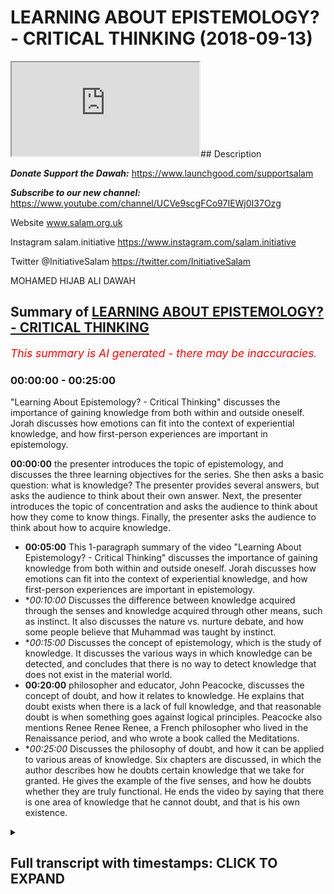 # LEARNING ABOUT EPISTEMOLOGY? - CRITICAL THINKING (2018-09-13)

<iframe loading='lazy' allow='autoplay' src='https://www.youtube.com/embed/qu536euyd2c'></iframe>## Description

***Donate Support the Dawah:*** 
https://www.launchgood.com/supportsalam

***Subscribe to our new channel:*** 
https://www.youtube.com/channel/UCVe9scgFCo97IEWj0I37Ozg 

Website www.salam.org.uk 

Instagram salam.initiative 
https://www.instagram.com/salam.initiative

Twitter @InitiativeSalam 
https://twitter.com/InitiativeSalam

MOHAMED HIJAB ALI DAWAH

## Summary of [LEARNING ABOUT EPISTEMOLOGY? - CRITICAL THINKING](https://www.youtube.com/watch?v=qu536euyd2c)


*<span style="color:red; font-size:125%">This summary is AI generated - there may be inaccuracies</span>. [](/)*

### <a onclick="modifyYTiframeseektime('0')">00:00:00</a> - <a onclick="modifyYTiframeseektime('1500')">00:25:00</a>

 "Learning About Epistemology? - Critical Thinking" discusses the importance of gaining knowledge from both within and outside oneself. Jorah discusses how emotions can fit into the context of experiential knowledge, and how first-person experiences are important in epistemology.

**<a onclick="modifyYTiframeseektime('0')">00:00:00</a>**  the presenter introduces the topic of epistemology, and discusses the three learning objectives for the series. She then asks a basic question: what is knowledge? The presenter provides several answers, but asks the audience to think about their own answer. Next, the presenter introduces the topic of concentration and asks the audience to think about how they come to know things. Finally, the presenter asks the audience to think about how to acquire knowledge.
* **<a onclick="modifyYTiframeseektime('300')">00:05:00</a>** This 1-paragraph summary of the video "Learning About Epistemology? - Critical Thinking" discusses the importance of gaining knowledge from both within and outside oneself. Jorah discusses how emotions can fit into the context of experiential knowledge, and how first-person experiences are important in epistemology.
* **<a onclick="modifyYTiframeseektime('600')">00:10:00</a>* Discusses the difference between knowledge acquired through the senses and knowledge acquired through other means, such as instinct. It also discusses the nature vs. nurture debate, and how some people believe that Muhammad was taught by instinct.
* **<a onclick="modifyYTiframeseektime('900')">00:15:00</a>* Discusses the concept of epistemology, which is the study of knowledge. It discusses the various ways in which knowledge can be detected, and concludes that there is no way to detect knowledge that does not exist in the material world.
* **<a onclick="modifyYTiframeseektime('1200')">00:20:00</a>**  philosopher and educator, John Peacocke, discusses the concept of doubt, and how it relates to knowledge. He explains that doubt exists when there is a lack of full knowledge, and that reasonable doubt is when something goes against logical principles. Peacocke also mentions Renee Renee Renee, a French philosopher who lived in the Renaissance period, and who wrote a book called the Meditations.
* **<a onclick="modifyYTiframeseektime('1500')">00:25:00</a>* Discusses the philosophy of doubt, and how it can be applied to various areas of knowledge. Six chapters are discussed, in which the author describes how he doubts certain knowledge that we take for granted. He gives the example of the five senses, and how he doubts whether they are truly functional. He ends the video by saying that there is one area of knowledge that he cannot doubt, and that is his own existence.

<details><summary><h2>Full transcript with timestamps: CLICK TO EXPAND</h2></summary>

<a onclick="modifyYTiframeseektime('10')">0:00:10</a> [Music]  
<a onclick="modifyYTiframeseektime('29')">0:00:29</a> so I'm not a liar but I kept on welcome  
<a onclick="modifyYTiframeseektime('32')">0:00:32</a> to a new series of critical thinking  
<a onclick="modifyYTiframeseektime('35')">0:00:35</a> obviously and critical thinking is as it  
<a onclick="modifyYTiframeseektime('38')">0:00:38</a> says on the tin we're gonna try and  
<a onclick="modifyYTiframeseektime('40')">0:00:40</a> equip you guys with the necessary and  
<a onclick="modifyYTiframeseektime('42')">0:00:42</a> appropriate tools to understand things  
<a onclick="modifyYTiframeseektime('46')">0:00:46</a> and more specifically understand things  
<a onclick="modifyYTiframeseektime('49')">0:00:49</a> philosophically in the context of  
<a onclick="modifyYTiframeseektime('51')">0:00:51</a> discourse in the context of discussions  
<a onclick="modifyYTiframeseektime('54')">0:00:54</a> in the base that we have around things  
<a onclick="modifyYTiframeseektime('56')">0:00:56</a> like purpose and so what we're going to  
<a onclick="modifyYTiframeseektime('59')">0:00:59</a> start with the channel as an  
<a onclick="modifyYTiframeseektime('60')">0:01:00</a> introductory lesson which hopefully will  
<a onclick="modifyYTiframeseektime('63')">0:01:03</a> aim to lay some foundation some basic  
<a onclick="modifyYTiframeseektime('65')">0:01:05</a> foundations on knowledge itself see if  
<a onclick="modifyYTiframeseektime('69')">0:01:09</a> you can see behind me what we're doing  
<a onclick="modifyYTiframeseektime('72')">0:01:12</a> today is simply to know how knowledge is  
<a onclick="modifyYTiframeseektime('75')">0:01:15</a> acquired to understand the different  
<a onclick="modifyYTiframeseektime('78')">0:01:18</a> philosophical perspectives on knowledge  
<a onclick="modifyYTiframeseektime('79')">0:01:19</a> and to be able to make a judgment on  
<a onclick="modifyYTiframeseektime('82')">0:01:22</a> epistemology these are the three  
<a onclick="modifyYTiframeseektime('84')">0:01:24</a> learning objectives so by the end of  
<a onclick="modifyYTiframeseektime('86')">0:01:26</a> this we should know what this topology  
<a onclick="modifyYTiframeseektime('88')">0:01:28</a> is as a keyword that will enchant  
<a onclick="modifyYTiframeseektime('91')">0:01:31</a> uncover but also we should have a  
<a onclick="modifyYTiframeseektime('95')">0:01:35</a> judgment that were able to make on  
<a onclick="modifyYTiframeseektime('98')">0:01:38</a> Lizzie the hip joint with the one and  
<a onclick="modifyYTiframeseektime('101')">0:01:41</a> only the man himself the one that you  
<a onclick="modifyYTiframeseektime('117')">0:01:57</a> really someone that's not seeing that  
<a onclick="modifyYTiframeseektime('120')">0:02:00</a> much body does a lot for the  
<a onclick="modifyYTiframeseektime('121')">0:02:01</a> organization and obviously we have a  
<a onclick="modifyYTiframeseektime('123')">0:02:03</a> brother honey as well some of you might  
<a onclick="modifyYTiframeseektime('125')">0:02:05</a> know him from now let's get started with  
<a onclick="modifyYTiframeseektime('132')">0:02:12</a> some required questions which online  
<a onclick="modifyYTiframeseektime('133')">0:02:13</a> this is going to be an interactive  
<a onclick="modifyYTiframeseektime('135')">0:02:15</a> session and so we're gonna ask a lot of  
<a onclick="modifyYTiframeseektime('138')">0:02:18</a> questions and I want you guys to think  
<a onclick="modifyYTiframeseektime('139')">0:02:19</a> about what we're talking about rather  
<a onclick="modifyYTiframeseektime('140')">0:02:20</a> than a me just giving you the  
<a onclick="modifyYTiframeseektime('142')">0:02:22</a> information let's start with a very  
<a onclick="modifyYTiframeseektime('144')">0:02:24</a> introductory question what is knowledge  
<a onclick="modifyYTiframeseektime('149')">0:02:29</a> yes information facts the dictionary  
<a onclick="modifyYTiframeseektime('155')">0:02:35</a> definition if you go on oxford  
<a onclick="modifyYTiframeseektime('158')">0:02:38</a> dictionary they'll say knowledge  
<a onclick="modifyYTiframeseektime('161')">0:02:41</a> in fact said skills acquired you know is  
<a onclick="modifyYTiframeseektime('164')">0:02:44</a> how we use the word yeah in terms of  
<a onclick="modifyYTiframeseektime('167')">0:02:47</a> common day usage is there anything else  
<a onclick="modifyYTiframeseektime('169')">0:02:49</a> you add to that I don't think that's  
<a onclick="modifyYTiframeseektime('176')">0:02:56</a> correct this is true now having said  
<a onclick="modifyYTiframeseektime('186')">0:03:06</a> that I want to answer your question um  
<a onclick="modifyYTiframeseektime('188')">0:03:08</a> and this is a more fundamental question  
<a onclick="modifyYTiframeseektime('189')">0:03:09</a> well actually there's a question on  
<a onclick="modifyYTiframeseektime('193')">0:03:13</a> concentration actually let's think about  
<a onclick="modifyYTiframeseektime('195')">0:03:15</a> this right I wanted to really think  
<a onclick="modifyYTiframeseektime('196')">0:03:16</a> about this and I thought the people are  
<a onclick="modifyYTiframeseektime('198')">0:03:18</a> home to think about this question as  
<a onclick="modifyYTiframeseektime('200')">0:03:20</a> well yeah how do we get to know or  
<a onclick="modifyYTiframeseektime('205')">0:03:25</a> something in other words how do we  
<a onclick="modifyYTiframeseektime('206')">0:03:26</a> acquire knowledge right so this is the  
<a onclick="modifyYTiframeseektime('209')">0:03:29</a> question how to that question well I'd  
<a onclick="modifyYTiframeseektime('219')">0:03:39</a> like you to do is you spend one minute  
<a onclick="modifyYTiframeseektime('221')">0:03:41</a> by yourselves  
<a onclick="modifyYTiframeseektime('222')">0:03:42</a> you know writing down some of the ways  
<a onclick="modifyYTiframeseektime('225')">0:03:45</a> in which you think you come to know  
<a onclick="modifyYTiframeseektime('228')">0:03:48</a> things so just by the minute wait  
<a onclick="modifyYTiframeseektime('233')">0:03:53</a> whatever it may be just put down what  
<a onclick="modifyYTiframeseektime('235')">0:03:55</a> you think is the correct answer  
<a onclick="modifyYTiframeseektime('237')">0:03:57</a> we'll come back  
<a onclick="modifyYTiframeseektime('255')">0:04:15</a> [Music]  
<a onclick="modifyYTiframeseektime('287')">0:04:47</a> [Music]  
<a onclick="modifyYTiframeseektime('296')">0:04:56</a> well I'm trying to very good very good  
<a onclick="modifyYTiframeseektime('298')">0:04:58</a> very good things are what I'm trying to  
<a onclick="modifyYTiframeseektime('301')">0:05:01</a> avoid in this series especially in the  
<a onclick="modifyYTiframeseektime('304')">0:05:04</a> introductory lesson I'm trying to grade  
<a onclick="modifyYTiframeseektime('306')">0:05:06</a> my language as much as possible so  
<a onclick="modifyYTiframeseektime('307')">0:05:07</a> everyone can be included but there are  
<a onclick="modifyYTiframeseektime('310')">0:05:10</a> some very good keywords that was  
<a onclick="modifyYTiframeseektime('311')">0:05:11</a> intended we will build up to using more  
<a onclick="modifyYTiframeseektime('317')">0:05:17</a> maybe complex terminologies and  
<a onclick="modifyYTiframeseektime('319')">0:05:19</a> important dis lesson well that's that's  
<a onclick="modifyYTiframeseektime('321')">0:05:21</a> what the small you say so knowledge  
<a onclick="modifyYTiframeseektime('323')">0:05:23</a> gained from other places  
<a onclick="modifyYTiframeseektime('324')">0:05:24</a> okay can you expound on that so I did a  
<a onclick="modifyYTiframeseektime('330')">0:05:30</a> degree biology and I want to learn about  
<a onclick="modifyYTiframeseektime('332')">0:05:32</a> the physical to gain this knowledge I  
<a onclick="modifyYTiframeseektime('337')">0:05:37</a> have to read books relating to the topic  
<a onclick="modifyYTiframeseektime('340')">0:05:40</a> so books would be a place where you gain  
<a onclick="modifyYTiframeseektime('343')">0:05:43</a> money okay and how did you very simply  
<a onclick="modifyYTiframeseektime('346')">0:05:46</a> how do you actually read books how does  
<a onclick="modifyYTiframeseektime('349')">0:05:49</a> that work we use your eyes okay yeah  
<a onclick="modifyYTiframeseektime('352')">0:05:52</a> camera words okay you interpret the word  
<a onclick="modifyYTiframeseektime('355')">0:05:55</a> okay oh yeah so that's a question  
<a onclick="modifyYTiframeseektime('359')">0:05:59</a> although the country is what we meant by  
<a onclick="modifyYTiframeseektime('360')">0:06:00</a> it so if you meant how we acquire you I  
<a onclick="modifyYTiframeseektime('363')">0:06:03</a> was going to sell  
<a onclick="modifyYTiframeseektime('368')">0:06:08</a> okay so five senses yeah okay very good  
<a onclick="modifyYTiframeseektime('376')">0:06:16</a> answer  
<a onclick="modifyYTiframeseektime('376')">0:06:16</a> Jorah exeter anything else is there any  
<a onclick="modifyYTiframeseektime('380')">0:06:20</a> other way you can get and that's always  
<a onclick="modifyYTiframeseektime('385')">0:06:25</a> limited you know okay excellent but  
<a onclick="modifyYTiframeseektime('387')">0:06:27</a> you've made a point and you said there  
<a onclick="modifyYTiframeseektime('389')">0:06:29</a> were two ways which is what as we're  
<a onclick="modifyYTiframeseektime('393')">0:06:33</a> gonna find out Bertrand Russell himself  
<a onclick="modifyYTiframeseektime('394')">0:06:34</a> in the problems of philosophies in that  
<a onclick="modifyYTiframeseektime('396')">0:06:36</a> book that will kind of we're using that  
<a onclick="modifyYTiframeseektime('399')">0:06:39</a> kind of book by the way I haven't  
<a onclick="modifyYTiframeseektime('400')">0:06:40</a> mentioned it already does  
<a onclick="modifyYTiframeseektime('401')">0:06:41</a> well we're using Bertrand Russell's  
<a onclick="modifyYTiframeseektime('403')">0:06:43</a> problems and philosophies look it's a  
<a onclick="modifyYTiframeseektime('406')">0:06:46</a> book which very small but very very  
<a onclick="modifyYTiframeseektime('409')">0:06:49</a> important actually in the entomology  
<a onclick="modifyYTiframeseektime('411')">0:06:51</a> yeah because Apple isn't what called the  
<a onclick="modifyYTiframeseektime('414')">0:06:54</a> problems of philosophy where our lessons  
<a onclick="modifyYTiframeseektime('416')">0:06:56</a> are being kind of scheduled in  
<a onclick="modifyYTiframeseektime('418')">0:06:58</a> accordance with the chapters of that  
<a onclick="modifyYTiframeseektime('419')">0:06:59</a> book but it's not rigid in a sense that  
<a onclick="modifyYTiframeseektime('422')">0:07:02</a> we're not gonna go outside and the  
<a onclick="modifyYTiframeseektime('424')">0:07:04</a> reason why chosen that particular book  
<a onclick="modifyYTiframeseektime('426')">0:07:06</a> is because you'll find that most  
<a onclick="modifyYTiframeseektime('429')">0:07:09</a> universities that do things that they  
<a onclick="modifyYTiframeseektime('431')">0:07:11</a> have that required reading yeah and and  
<a onclick="modifyYTiframeseektime('434')">0:07:14</a> for good reason I comes out for Oxford  
<a onclick="modifyYTiframeseektime('436')">0:07:16</a> University for its people a degree they  
<a onclick="modifyYTiframeseektime('438')">0:07:18</a> they don't allow you to do that degree  
<a onclick="modifyYTiframeseektime('440')">0:07:20</a> unless you have they do a lot of I mean  
<a onclick="modifyYTiframeseektime('442')">0:07:22</a> they recommend before you actually get  
<a onclick="modifyYTiframeseektime('444')">0:07:24</a> started with you me that you mean that  
<a onclick="modifyYTiframeseektime('445')">0:07:25</a> book and it's because it gives you that  
<a onclick="modifyYTiframeseektime('447')">0:07:27</a> foundation in you need right so the two  
<a onclick="modifyYTiframeseektime('450')">0:07:30</a> things that you mentioned is very  
<a onclick="modifyYTiframeseektime('451')">0:07:31</a> important because actually it's  
<a onclick="modifyYTiframeseektime('452')">0:07:32</a> mentioned it is right so five senses is  
<a onclick="modifyYTiframeseektime('457')">0:07:37</a> good yeah so it's kind of like the  
<a onclick="modifyYTiframeseektime('459')">0:07:39</a> outside yeah making it very simple but  
<a onclick="modifyYTiframeseektime('461')">0:07:41</a> you also said knowledge from within so  
<a onclick="modifyYTiframeseektime('465')">0:07:45</a> could you expound on that one please so  
<a onclick="modifyYTiframeseektime('468')">0:07:48</a> this could be things that you learn  
<a onclick="modifyYTiframeseektime('471')">0:07:51</a> about yourself things that you learn  
<a onclick="modifyYTiframeseektime('473')">0:07:53</a> about other people who are interacting  
<a onclick="modifyYTiframeseektime('475')">0:07:55</a> with them so you said something discover  
<a onclick="modifyYTiframeseektime('480')">0:08:00</a> something that's unique that you would  
<a onclick="modifyYTiframeseektime('482')">0:08:02</a> you know  
<a onclick="modifyYTiframeseektime('482')">0:08:02</a> it could be both so give us an example  
<a onclick="modifyYTiframeseektime('486')">0:08:06</a> of that it could be both give an example  
<a onclick="modifyYTiframeseektime('487')">0:08:07</a> of something which you already know so  
<a onclick="modifyYTiframeseektime('489')">0:08:09</a> your personality like what things are  
<a onclick="modifyYTiframeseektime('492')">0:08:12</a> know you so I get really annoying when I  
<a onclick="modifyYTiframeseektime('496')">0:08:16</a> see  
<a onclick="modifyYTiframeseektime('497')">0:08:17</a> with homeless that's something that I've  
<a onclick="modifyYTiframeseektime('500')">0:08:20</a> learned about myself the best I'm not  
<a onclick="modifyYTiframeseektime('503')">0:08:23</a> sure that's very good I think you're  
<a onclick="modifyYTiframeseektime('505')">0:08:25</a> right your tracks but wait there's some  
<a onclick="modifyYTiframeseektime('507')">0:08:27</a> there's still some refinement we can do  
<a onclick="modifyYTiframeseektime('509')">0:08:29</a> yes or okay holding a little bit more I  
<a onclick="modifyYTiframeseektime('512')">0:08:32</a> think a little bit deeper so what is  
<a onclick="modifyYTiframeseektime('514')">0:08:34</a> that exactly  
<a onclick="modifyYTiframeseektime('515')">0:08:35</a> you feel what noise you need to watch  
<a onclick="modifyYTiframeseektime('518')">0:08:38</a> people who used to I feel what we  
<a onclick="modifyYTiframeseektime('521')">0:08:41</a> talking about is a certain emotion right  
<a onclick="modifyYTiframeseektime('525')">0:08:45</a> yeah some cool this intuitive knowledge  
<a onclick="modifyYTiframeseektime('537')">0:08:57</a> and some and you can also play within  
<a onclick="modifyYTiframeseektime('540')">0:09:00</a> that experiential knowledge okay so  
<a onclick="modifyYTiframeseektime('553')">0:09:13</a> emotions will fit in that context of  
<a onclick="modifyYTiframeseektime('556')">0:09:16</a> experiential knowledge because you  
<a onclick="modifyYTiframeseektime('558')">0:09:18</a> experience the emotions you experience  
<a onclick="modifyYTiframeseektime('564')">0:09:24</a> emotions now if you experience emotions  
<a onclick="modifyYTiframeseektime('567')">0:09:27</a> it's first-person everyone on board  
<a onclick="modifyYTiframeseektime('575')">0:09:35</a> there are three kinds of person right  
<a onclick="modifyYTiframeseektime('578')">0:09:38</a> which I want this person something which  
<a onclick="modifyYTiframeseektime('599')">0:09:59</a> is first-person pronoun which is  
<a onclick="modifyYTiframeseektime('600')">0:10:00</a> first-person like okay give me an  
<a onclick="modifyYTiframeseektime('605')">0:10:05</a> example of a second person pronoun to  
<a onclick="modifyYTiframeseektime('607')">0:10:07</a> you okay and give me a couple of third  
<a onclick="modifyYTiframeseektime('611')">0:10:11</a> person now if we come back to here  
<a onclick="modifyYTiframeseektime('618')">0:10:18</a> emotions is it I knew or they'd be so  
<a onclick="modifyYTiframeseektime('623')">0:10:23</a> yeah this is your emotions we're talking  
<a onclick="modifyYTiframeseektime('626')">0:10:26</a> about something which is first-person  
<a onclick="modifyYTiframeseektime('630')">0:10:30</a> now this is  
<a onclick="modifyYTiframeseektime('631')">0:10:31</a> very important the reason why it's very  
<a onclick="modifyYTiframeseektime('637')">0:10:37</a> very important especially in in  
<a onclick="modifyYTiframeseektime('639')">0:10:39</a> acquiring knowledge yeah it's because  
<a onclick="modifyYTiframeseektime('642')">0:10:42</a> the whole field of science you said  
<a onclick="modifyYTiframeseektime('647')">0:10:47</a> you're violated again the whole field of  
<a onclick="modifyYTiframeseektime('649')">0:10:49</a> science obviously this down here for  
<a onclick="modifyYTiframeseektime('651')">0:10:51</a> this time the whole field of science is  
<a onclick="modifyYTiframeseektime('653')">0:10:53</a> very personable in order for something  
<a onclick="modifyYTiframeseektime('659')">0:10:59</a> to be scientific it has to be  
<a onclick="modifyYTiframeseektime('666')">0:11:06</a> experimental science yeah okay what do  
<a onclick="modifyYTiframeseektime('674')">0:11:14</a> anyway so scientific experiments are  
<a onclick="modifyYTiframeseektime('679')">0:11:19</a> experimented upon they do not relate to  
<a onclick="modifyYTiframeseektime('683')">0:11:23</a> your own subjective experience okay  
<a onclick="modifyYTiframeseektime('688')">0:11:28</a> so science can't attack yeah cannot feel  
<a onclick="modifyYTiframeseektime('696')">0:11:36</a> it can't detect that does that make  
<a onclick="modifyYTiframeseektime('700')">0:11:40</a> sense how do you feel it's a  
<a onclick="modifyYTiframeseektime('702')">0:11:42</a> first-person question what if you're the  
<a onclick="modifyYTiframeseektime('708')">0:11:48</a> scientist whose discovery even if you're  
<a onclick="modifyYTiframeseektime('710')">0:11:50</a> the scientist to discover right in any  
<a onclick="modifyYTiframeseektime('713')">0:11:53</a> case your experience is always first  
<a onclick="modifyYTiframeseektime('716')">0:11:56</a> person you say I feel where science is  
<a onclick="modifyYTiframeseektime('720')">0:12:00</a> always that person has to you have to  
<a onclick="modifyYTiframeseektime('722')">0:12:02</a> have an expert experiment yeah so that's  
<a onclick="modifyYTiframeseektime('726')">0:12:06</a> important  
<a onclick="modifyYTiframeseektime('726')">0:12:06</a> well the tongue will come to it later on  
<a onclick="modifyYTiframeseektime('729')">0:12:09</a> that's important so here we're worried  
<a onclick="modifyYTiframeseektime('732')">0:12:12</a> or two things right I will stick to  
<a onclick="modifyYTiframeseektime('734')">0:12:14</a> those who thinks because they're quite  
<a onclick="modifyYTiframeseektime('735')">0:12:15</a> important so a quote the external and  
<a onclick="modifyYTiframeseektime('737')">0:12:17</a> you've got the internal feel like yeah  
<a onclick="modifyYTiframeseektime('738')">0:12:18</a> the external the five senses they  
<a onclick="modifyYTiframeseektime('741')">0:12:21</a> they're the window to the outside world  
<a onclick="modifyYTiframeseektime('743')">0:12:23</a> yeah and then you have intuitive  
<a onclick="modifyYTiframeseektime('747')">0:12:27</a> knowledge and experience or knowledge  
<a onclick="modifyYTiframeseektime('748')">0:12:28</a> it's more internal can you think of  
<a onclick="modifyYTiframeseektime('751')">0:12:31</a> something else which is knowledge which  
<a onclick="modifyYTiframeseektime('756')">0:12:36</a> you don't get from the five senses  
<a onclick="modifyYTiframeseektime('758')">0:12:38</a> that's my question  
<a onclick="modifyYTiframeseektime('759')">0:12:39</a> give me examples of other kinds of  
<a onclick="modifyYTiframeseektime('762')">0:12:42</a> knowledge which are not acquired through  
<a onclick="modifyYTiframeseektime('765')">0:12:45</a> the person  
<a onclick="modifyYTiframeseektime('765')">0:12:45</a> so we said experience our eight emotions  
<a onclick="modifyYTiframeseektime('768')">0:12:48</a> this is relating back to the Quran  
<a onclick="modifyYTiframeseektime('772')">0:12:52</a> hidden he knew how to do certain things  
<a onclick="modifyYTiframeseektime('775')">0:12:55</a> for instance  
<a onclick="modifyYTiframeseektime('776')">0:12:56</a> he made a hole in the boat you fixed the  
<a onclick="modifyYTiframeseektime('779')">0:12:59</a> hole and he took care of that point  
<a onclick="modifyYTiframeseektime('783')">0:13:03</a> these things these things here at wisdom  
<a onclick="modifyYTiframeseektime('793')">0:13:13</a> [Music]  
<a onclick="modifyYTiframeseektime('796')">0:13:16</a> this thing will knowledge their work  
<a onclick="modifyYTiframeseektime('801')">0:13:21</a> from that world from within you could  
<a onclick="modifyYTiframeseektime('807')">0:13:27</a> argue it's from now how do you why some  
<a onclick="modifyYTiframeseektime('809')">0:13:29</a> say he was a prophet okay and if he's a  
<a onclick="modifyYTiframeseektime('811')">0:13:31</a> prophet who's getting from why yeah  
<a onclick="modifyYTiframeseektime('813')">0:13:33</a> which is from Allah you're onto  
<a onclick="modifyYTiframeseektime('817')">0:13:37</a> something you're definitely on to  
<a onclick="modifyYTiframeseektime('819')">0:13:39</a> something here so you're not wrong  
<a onclick="modifyYTiframeseektime('820')">0:13:40</a> complete what other knowledge is not a  
<a onclick="modifyYTiframeseektime('823')">0:13:43</a> quiet from the outside world  
<a onclick="modifyYTiframeseektime('830')">0:13:50</a> consciousness is not really knowledge  
<a onclick="modifyYTiframeseektime('832')">0:13:52</a> it's a state of being  
<a onclick="modifyYTiframeseektime('834')">0:13:54</a> yeah well you're definitely right you're  
<a onclick="modifyYTiframeseektime('837')">0:13:57</a> definitely right and so much of  
<a onclick="modifyYTiframeseektime('839')">0:13:59</a> consciousness cannot be experimented  
<a onclick="modifyYTiframeseektime('842')">0:14:02</a> upon yeah yeah so consciousness is first  
<a onclick="modifyYTiframeseektime('845')">0:14:05</a> person and third person yes that's great  
<a onclick="modifyYTiframeseektime('849')">0:14:09</a> well we're sticking on the field of  
<a onclick="modifyYTiframeseektime('850')">0:14:10</a> knowledge right so you think something  
<a onclick="modifyYTiframeseektime('852')">0:14:12</a> that we do without exactly that's what  
<a onclick="modifyYTiframeseektime('856')">0:14:16</a> we just think about what do we know  
<a onclick="modifyYTiframeseektime('858')">0:14:18</a> without using our five senses with  
<a onclick="modifyYTiframeseektime('861')">0:14:21</a> animals some animals are born they also  
<a onclick="modifyYTiframeseektime('864')">0:14:24</a> go any teachers around them no the first  
<a onclick="modifyYTiframeseektime('866')">0:14:26</a> teacher to teach them and the only thing  
<a onclick="modifyYTiframeseektime('869')">0:14:29</a> you know how to survive  
<a onclick="modifyYTiframeseektime('872')">0:14:32</a> yeah maybe something that it's  
<a onclick="modifyYTiframeseektime('878')">0:14:38</a> programmed to do okay so this he wasn't  
<a onclick="modifyYTiframeseektime('881')">0:14:41</a> taught you could argue this point you  
<a onclick="modifyYTiframeseektime('882')">0:14:42</a> could argue this point this is cool  
<a onclick="modifyYTiframeseektime('884')">0:14:44</a> instinct yeah with instincts well I'm  
<a onclick="modifyYTiframeseektime('890')">0:14:50</a> going to say because there is a debate  
<a onclick="modifyYTiframeseektime('895')">0:14:55</a> in psychology called the nature versus  
<a onclick="modifyYTiframeseektime('898')">0:14:58</a> nurture people okay which I don't want  
<a onclick="modifyYTiframeseektime('901')">0:15:01</a> to go into too much voice idea is this  
<a onclick="modifyYTiframeseektime('903')">0:15:03</a> baby really being tall or hot or is it  
<a onclick="modifyYTiframeseektime('906')">0:15:06</a> something that they've gotten actually  
<a onclick="modifyYTiframeseektime('907')">0:15:07</a> yeah that's it the baby the one again  
<a onclick="modifyYTiframeseektime('909')">0:15:09</a> but it's something you could argue yeah  
<a onclick="modifyYTiframeseektime('911')">0:15:11</a> so I'm not gonna say it's wrong it's not  
<a onclick="modifyYTiframeseektime('914')">0:15:14</a> completely undisputed okay  
<a onclick="modifyYTiframeseektime('916')">0:15:16</a> emotions are pretty much on this view  
<a onclick="modifyYTiframeseektime('918')">0:15:18</a> that you can't say that they're instinct  
<a onclick="modifyYTiframeseektime('922')">0:15:22</a> you could dispute what else is of the  
<a onclick="modifyYTiframeseektime('923')">0:15:23</a> way I think of this way in order for  
<a onclick="modifyYTiframeseektime('930')">0:15:30</a> something to be detected by the five  
<a onclick="modifyYTiframeseektime('932')">0:15:32</a> senses what properties must I have has  
<a onclick="modifyYTiframeseektime('936')">0:15:36</a> to be pending okay excellent tangible is  
<a onclick="modifyYTiframeseektime('941')">0:15:41</a> another way of saying one physical  
<a onclick="modifyYTiframeseektime('943')">0:15:43</a> excellent so what do we know which is  
<a onclick="modifyYTiframeseektime('947')">0:15:47</a> not physical  
<a onclick="modifyYTiframeseektime('948')">0:15:48</a> makes it physical things now give me an  
<a onclick="modifyYTiframeseektime('951')">0:15:51</a> example or something we know which is  
<a onclick="modifyYTiframeseektime('952')">0:15:52</a> metaphysical  
<a onclick="modifyYTiframeseektime('959')">0:15:59</a> something we know which is that's  
<a onclick="modifyYTiframeseektime('970')">0:16:10</a> religious yeah I'm saying something no  
<a onclick="modifyYTiframeseektime('973')">0:16:13</a> non-supe you've all disagreeable  
<a onclick="modifyYTiframeseektime('976')">0:16:16</a> consciousness okay we know exist so what  
<a onclick="modifyYTiframeseektime('986')">0:16:26</a> do we know gravity gravity we don't get  
<a onclick="modifyYTiframeseektime('990')">0:16:30</a> the effect of yeah almost single  
<a onclick="modifyYTiframeseektime('995')">0:16:35</a> scientific they're still in the tangible  
<a onclick="modifyYTiframeseektime('996')">0:16:36</a> world you can detect them to some extent  
<a onclick="modifyYTiframeseektime('998')">0:16:38</a> yeah well the effect of their maybe  
<a onclick="modifyYTiframeseektime('1000')">0:16:40</a> we're saying this thing is not in the in  
<a onclick="modifyYTiframeseektime('1003')">0:16:43</a> the physical world at all and it's  
<a onclick="modifyYTiframeseektime('1005')">0:16:45</a> undetectable memory memories you can say  
<a onclick="modifyYTiframeseektime('1009')">0:16:49</a> you could argue this brain in neurons  
<a onclick="modifyYTiframeseektime('1011')">0:16:51</a> you could argue from a physical  
<a onclick="modifyYTiframeseektime('1013')">0:16:53</a> perspective love emotions or whatever  
<a onclick="modifyYTiframeseektime('1017')">0:16:57</a> but they call you also know you could  
<a onclick="modifyYTiframeseektime('1023')">0:17:03</a> argue that that's what materialists do I  
<a onclick="modifyYTiframeseektime('1025')">0:17:05</a> do  
<a onclick="modifyYTiframeseektime('1036')">0:17:16</a> okay yeah okay the question cannot be  
<a onclick="modifyYTiframeseektime('1139')">0:18:59</a> detected through scientific inquiry no  
<a onclick="modifyYTiframeseektime('1146')">0:19:06</a> every close to this can you can you feel  
<a onclick="modifyYTiframeseektime('1152')">0:19:12</a> numbers no can you taste numbers up can  
<a onclick="modifyYTiframeseektime('1156')">0:19:16</a> you see  
<a onclick="modifyYTiframeseektime('1159')">0:19:19</a> [Music]  
<a onclick="modifyYTiframeseektime('1160')">0:19:20</a> Isaac Isaac that's a symbol the right  
<a onclick="modifyYTiframeseektime('1163')">0:19:23</a> totally good abstract concepts yes this  
<a onclick="modifyYTiframeseektime('1172')">0:19:32</a> is right so please put this down okay  
<a onclick="modifyYTiframeseektime('1177')">0:19:37</a> mathematics is knowledge from within  
<a onclick="modifyYTiframeseektime('1184')">0:19:44</a> which is undetectable in the material  
<a onclick="modifyYTiframeseektime('1187')">0:19:47</a> world okay all right that's excellent  
<a onclick="modifyYTiframeseektime('1192')">0:19:52</a> all right so I think we're going to a  
<a onclick="modifyYTiframeseektime('1194')">0:19:54</a> very very good stuff I'm really doing  
<a onclick="modifyYTiframeseektime('1196')">0:19:56</a> just I'm happy to hear that  
<a onclick="modifyYTiframeseektime('1202')">0:20:02</a> now let's go to the next question if we  
<a onclick="modifyYTiframeseektime('1204')">0:20:04</a> know what knowledge is yes and this is  
<a onclick="modifyYTiframeseektime('1208')">0:20:08</a> what Bertrand Russell says in his first  
<a onclick="modifyYTiframeseektime('1209')">0:20:09</a> chapter as well okay if we don't want  
<a onclick="modifyYTiframeseektime('1214')">0:20:14</a> knowledge is the question is what is  
<a onclick="modifyYTiframeseektime('1217')">0:20:17</a> that absence of knowledge let's think  
<a onclick="modifyYTiframeseektime('1223')">0:20:23</a> about it for a second before we say that  
<a onclick="modifyYTiframeseektime('1228')">0:20:28</a> you can't be certain  
<a onclick="modifyYTiframeseektime('1233')">0:20:33</a> yeah it's what 70 is or here's the  
<a onclick="modifyYTiframeseektime('1236')">0:20:36</a> question  
<a onclick="modifyYTiframeseektime('1237')">0:20:37</a> that's what what is reasonable that  
<a onclick="modifyYTiframeseektime('1253')">0:20:53</a> hiccup I think because what do you say  
<a onclick="modifyYTiframeseektime('1261')">0:21:01</a> people we get people say I have doubts  
<a onclick="modifyYTiframeseektime('1265')">0:21:05</a> and it's not just a religious context  
<a onclick="modifyYTiframeseektime('1267')">0:21:07</a> doubts  
<a onclick="modifyYTiframeseektime('1268')">0:21:08</a> yeah and it could be I have doubts about  
<a onclick="modifyYTiframeseektime('1270')">0:21:10</a> life I have doubts about meaning I have  
<a onclick="modifyYTiframeseektime('1273')">0:21:13</a> doubts about my performance I have  
<a onclick="modifyYTiframeseektime('1275')">0:21:15</a> doubts about X bar Y button question is  
<a onclick="modifyYTiframeseektime('1278')">0:21:18</a> what is reasonable doubt now what I want  
<a onclick="modifyYTiframeseektime('1281')">0:21:21</a> to think about more specifically what we  
<a onclick="modifyYTiframeseektime('1288')">0:21:28</a> to really think about is when is it  
<a onclick="modifyYTiframeseektime('1293')">0:21:33</a> two down when does it make sense to  
<a onclick="modifyYTiframeseektime('1296')">0:21:36</a> doubt something and I'm going to give  
<a onclick="modifyYTiframeseektime('1301')">0:21:41</a> you another hint actually coherence  
<a onclick="modifyYTiframeseektime('1308')">0:21:48</a> coherence is consistency yeah  
<a onclick="modifyYTiframeseektime('1312')">0:21:52</a> when does it make coherent sense to  
<a onclick="modifyYTiframeseektime('1316')">0:21:56</a> doubt in something hmm  
<a onclick="modifyYTiframeseektime('1320')">0:22:00</a> can you say for example did you know  
<a onclick="modifyYTiframeseektime('1322')">0:22:02</a> that study that was done by that guy who  
<a onclick="modifyYTiframeseektime('1324')">0:22:04</a> put some straws in there but there was a  
<a onclick="modifyYTiframeseektime('1329')">0:22:09</a> group of people they will keep choosing  
<a onclick="modifyYTiframeseektime('1331')">0:22:11</a> something comparing me they will  
<a onclick="modifyYTiframeseektime('1338')">0:22:18</a> continue to collect in that consistency  
<a onclick="modifyYTiframeseektime('1341')">0:22:21</a> and it won't doubt into the other  
<a onclick="modifyYTiframeseektime('1343')">0:22:23</a> person's mouth because we can looking  
<a onclick="modifyYTiframeseektime('1346')">0:22:26</a> you know the old finger so when you know  
<a onclick="modifyYTiframeseektime('1348')">0:22:28</a> something to be that I know for example  
<a onclick="modifyYTiframeseektime('1350')">0:22:30</a> when an egg drop it breaks so when I see  
<a onclick="modifyYTiframeseektime('1353')">0:22:33</a> it drop in a no break and I'm gonna  
<a onclick="modifyYTiframeseektime('1354')">0:22:34</a> think to myself if there's a doubt that  
<a onclick="modifyYTiframeseektime('1355')">0:22:35</a> you should have you're making points  
<a onclick="modifyYTiframeseektime('1361')">0:22:41</a> examples to give it examples of when now  
<a onclick="modifyYTiframeseektime('1364')">0:22:44</a> is apply that meteorite who those who  
<a onclick="modifyYTiframeseektime('1366')">0:22:46</a> don't but I want you to think more  
<a onclick="modifyYTiframeseektime('1368')">0:22:48</a> fundamentally now think about what we've  
<a onclick="modifyYTiframeseektime('1370')">0:22:50</a> just done yeah because doubt relates to  
<a onclick="modifyYTiframeseektime('1373')">0:22:53</a> one one certainty but something more  
<a onclick="modifyYTiframeseektime('1377')">0:22:57</a> fundamental insanity which we discovered  
<a onclick="modifyYTiframeseektime('1379')">0:22:59</a> think about the learning objective so  
<a onclick="modifyYTiframeseektime('1384')">0:23:04</a> what's the key word learning alright so  
<a onclick="modifyYTiframeseektime('1387')">0:23:07</a> doubt and knowledge are related yes  
<a onclick="modifyYTiframeseektime('1390')">0:23:10</a> so doubt exists when there's a lack of  
<a onclick="modifyYTiframeseektime('1394')">0:23:14</a> usually right okay so let's ask a  
<a onclick="modifyYTiframeseektime('1397')">0:23:17</a> question our game plan what is  
<a onclick="modifyYTiframeseektime('1399')">0:23:19</a> reasonable doubt when you have evidence  
<a onclick="modifyYTiframeseektime('1401')">0:23:21</a> to suggest that the pattern of coherence  
<a onclick="modifyYTiframeseektime('1407')">0:23:27</a> when there is a reasonable stray off the  
<a onclick="modifyYTiframeseektime('1411')">0:23:31</a> path alone okay so here what you're  
<a onclick="modifyYTiframeseektime('1414')">0:23:34</a> saying is a reason reasonable doubt is  
<a onclick="modifyYTiframeseektime('1416')">0:23:36</a> when something for example goes against  
<a onclick="modifyYTiframeseektime('1419')">0:23:39</a> logical principles okay when there is a  
<a onclick="modifyYTiframeseektime('1426')">0:23:46</a> lack of  
<a onclick="modifyYTiframeseektime('1427')">0:23:47</a> full knowledge okay that's important now  
<a onclick="modifyYTiframeseektime('1431')">0:23:51</a> support at the stage to think about  
<a onclick="modifyYTiframeseektime('1434')">0:23:54</a> something very close to the all right I  
<a onclick="modifyYTiframeseektime('1437')">0:23:57</a> don't need support we'll give you too  
<a onclick="modifyYTiframeseektime('1439')">0:23:59</a> many names but one person that you  
<a onclick="modifyYTiframeseektime('1441')">0:24:01</a> should know is this person this guy's  
<a onclick="modifyYTiframeseektime('1450')">0:24:10</a> Rene Descartes okay this product no he's  
<a onclick="modifyYTiframeseektime('1456')">0:24:16</a> a big public and it's been an hour he  
<a onclick="modifyYTiframeseektime('1459')">0:24:19</a> isn't there on the water  
<a onclick="modifyYTiframeseektime('1464')">0:24:24</a> Renee Renee Renee take off yesterday  
<a onclick="modifyYTiframeseektime('1468')">0:24:28</a> okay  
<a onclick="modifyYTiframeseektime('1471')">0:24:31</a> he was a existed in the Renaissance  
<a onclick="modifyYTiframeseektime('1476')">0:24:36</a> period okay in the Renaissance the  
<a onclick="modifyYTiframeseektime('1481')">0:24:41</a> Renaissance period is anything between  
<a onclick="modifyYTiframeseektime('1483')">0:24:43</a> fourteen sixty or 1491 words but he was  
<a onclick="modifyYTiframeseektime('1488')">0:24:48</a> around he made a book called the  
<a onclick="modifyYTiframeseektime('1493')">0:24:53</a> meditations he was called a rationalist  
<a onclick="modifyYTiframeseektime('1501')">0:25:01</a> okay a rationalist  
<a onclick="modifyYTiframeseektime('1509')">0:25:09</a> and what he did I think that six  
<a onclick="modifyYTiframeseektime('1511')">0:25:11</a> chapters in his book six times and in  
<a onclick="modifyYTiframeseektime('1514')">0:25:14</a> each chapter what he did was he  
<a onclick="modifyYTiframeseektime('1517')">0:25:17</a> described how he doubts certain  
<a onclick="modifyYTiframeseektime('1522')">0:25:22</a> knowledge that we take for granted I'll  
<a onclick="modifyYTiframeseektime('1525')">0:25:25</a> give you one example of that to give you  
<a onclick="modifyYTiframeseektime('1527')">0:25:27</a> to to to drive the point he said for  
<a onclick="modifyYTiframeseektime('1530')">0:25:30</a> example the five senses we said five  
<a onclick="modifyYTiframeseektime('1532')">0:25:32</a> senses was a way of making sense in the  
<a onclick="modifyYTiframeseektime('1534')">0:25:34</a> world for us to know the world yeah he  
<a onclick="modifyYTiframeseektime('1537')">0:25:37</a> said how do I know for sure that my five  
<a onclick="modifyYTiframeseektime('1542')">0:25:42</a> senses are not deluding I'm going to put  
<a onclick="modifyYTiframeseektime('1546')">0:25:46</a> it down so how do I know for sure is the  
<a onclick="modifyYTiframeseektime('1549')">0:25:49</a> question hood that I'm not delusional in  
<a onclick="modifyYTiframeseektime('1555')">0:25:55</a> my understanding of the world as a  
<a onclick="modifyYTiframeseektime('1557')">0:25:57</a> result of my five senses  
<a onclick="modifyYTiframeseektime('1560')">0:26:00</a> now is there a possible is there a way  
<a onclick="modifyYTiframeseektime('1563')">0:26:03</a> of knowing that our five senses are  
<a onclick="modifyYTiframeseektime('1566')">0:26:06</a> perfectly functional it's different and  
<a onclick="modifyYTiframeseektime('1570')">0:26:10</a> it's a better question is their way of  
<a onclick="modifyYTiframeseektime('1572')">0:26:12</a> proving is there a way of proving that  
<a onclick="modifyYTiframeseektime('1575')">0:26:15</a> our five senses are perfectly functional  
<a onclick="modifyYTiframeseektime('1579')">0:26:19</a> no there's no way of proving that you  
<a onclick="modifyYTiframeseektime('1585')">0:26:25</a> cannot prove that the five senses are  
<a onclick="modifyYTiframeseektime('1587')">0:26:27</a> perfectly functional at the end of it  
<a onclick="modifyYTiframeseektime('1591')">0:26:31</a> what is called systematic doubt yeah  
<a onclick="modifyYTiframeseektime('1594')">0:26:34</a> systematic down in other words anything  
<a onclick="modifyYTiframeseektime('1597')">0:26:37</a> he could doubt he would reject okay so  
<a onclick="modifyYTiframeseektime('1602')">0:26:42</a> they call anything he would doubt yeah  
<a onclick="modifyYTiframeseektime('1605')">0:26:45</a> he would reject him does not make sense  
<a onclick="modifyYTiframeseektime('1608')">0:26:48</a> so for join us I'm saying yeah yeah all  
<a onclick="modifyYTiframeseektime('1610')">0:26:50</a> right so you know when he ends up school  
<a onclick="modifyYTiframeseektime('1620')">0:27:00</a> systematic doubt yeah he ended up with  
<a onclick="modifyYTiframeseektime('1628')">0:27:08</a> something called the Khajiit oh now I'll  
<a onclick="modifyYTiframeseektime('1630')">0:27:10</a> tell you what it's called util it's very  
<a onclick="modifyYTiframeseektime('1632')">0:27:12</a> important in philosophy henceforth Co  
<a onclick="modifyYTiframeseektime('1634')">0:27:14</a> JIT oh yeah GOG IPO is very very  
<a onclick="modifyYTiframeseektime('1637')">0:27:17</a> important it's one of the most popular  
<a onclick="modifyYTiframeseektime('1640')">0:27:20</a> concepts and all of philosophy one of  
<a onclick="modifyYTiframeseektime('1642')">0:27:22</a> the most popular concepts in all right  
<a onclick="modifyYTiframeseektime('1646')">0:27:26</a> he ended up with something called the  
<a onclick="modifyYTiframeseektime('1649')">0:27:29</a> Khajiit Oh was it called  
<a onclick="modifyYTiframeseektime('1652')">0:27:32</a> cachito okay some say capito some portal  
<a onclick="modifyYTiframeseektime('1656')">0:27:36</a> it's about you know Kuji - yeah what is  
<a onclick="modifyYTiframeseektime('1660')">0:27:40</a> what could you talk I remember he now  
<a onclick="modifyYTiframeseektime('1663')">0:27:43</a> he's doubting everything's been doubting  
<a onclick="modifyYTiframeseektime('1665')">0:27:45</a> his senses he's doubting his faculties  
<a onclick="modifyYTiframeseektime('1668')">0:27:48</a> he's doubting everything after six  
<a onclick="modifyYTiframeseektime('1671')">0:27:51</a> chapters he says there's one thing I  
<a onclick="modifyYTiframeseektime('1673')">0:27:53</a> can't doubt what do you think he said  
</details>